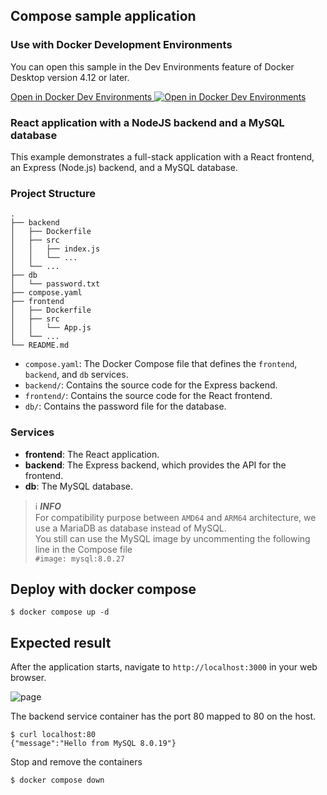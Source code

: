 ## Compose sample application

### Use with Docker Development Environments

You can open this sample in the Dev Environments feature of Docker Desktop version 4.12 or later.

[Open in Docker Dev Environments <img src="../open_in_new.svg" alt="Open in Docker Dev Environments" align="top"/>](https://open.docker.com/dashboard/dev-envs?url=https://github.com/docker/awesome-compose/tree/master/react-express-mysql)

### React application with a NodeJS backend and a MySQL database

This example demonstrates a full-stack application with a React frontend, an Express (Node.js) backend, and a MySQL database.

### Project Structure

```
.
├── backend
│   ├── Dockerfile
│   ├── src
│   │   ├── index.js
│   │   └── ...
│   └── ...
├── db
│   └── password.txt
├── compose.yaml
├── frontend
│   ├── Dockerfile
│   ├── src
│   │   └── App.js
│   └── ...
└── README.md
```

*   `compose.yaml`: The Docker Compose file that defines the `frontend`, `backend`, and `db` services.
*   `backend/`: Contains the source code for the Express backend.
*   `frontend/`: Contains the source code for the React frontend.
*   `db/`: Contains the password file for the database.

### Services

*   **frontend**: The React application.
*   **backend**: The Express backend, which provides the API for the frontend.
*   **db**: The MySQL database.

> ℹ️ **_INFO_**  
> For compatibility purpose between `AMD64` and `ARM64` architecture, we use a MariaDB as database instead of MySQL.  
> You still can use the MySQL image by uncommenting the following line in the Compose file   
> `#image: mysql:8.0.27`

## Deploy with docker compose

```
$ docker compose up -d
```

## Expected result

After the application starts, navigate to `http://localhost:3000` in your web browser.

![page](./output.png)


The backend service container has the port 80 mapped to 80 on the host.
```
$ curl localhost:80
{"message":"Hello from MySQL 8.0.19"}
```

Stop and remove the containers
```
$ docker compose down
```
